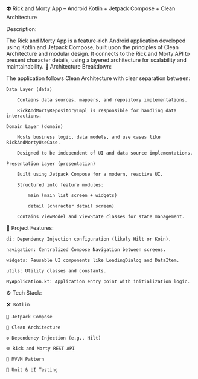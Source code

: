 👽 Rick and Morty App – Android Kotlin + Jetpack Compose + Clean Architecture

Description:

The Rick and Morty App is a feature-rich Android application developed using Kotlin and Jetpack Compose, built upon the principles of Clean Architecture and modular design. It connects to the Rick and Morty API to present character details, using a layered architecture for scalability and maintainability.
🧱 Architecture Breakdown:

The application follows Clean Architecture with clear separation between:

    Data Layer (data)

        Contains data sources, mappers, and repository implementations.

        RickAndMortyRepositoryImpl is responsible for handling data interactions.

    Domain Layer (domain)

        Hosts business logic, data models, and use cases like RickAndMortyUseCase.

        Designed to be independent of UI and data source implementations.

    Presentation Layer (presentation)

        Built using Jetpack Compose for a modern, reactive UI.

        Structured into feature modules:

            main (main list screen + widgets)

            detail (character detail screen)

        Contains ViewModel and ViewState classes for state management.

🧩 Project Features:

    di: Dependency Injection configuration (likely Hilt or Koin).

    navigation: Centralized Compose Navigation between screens.

    widgets: Reusable UI components like LoadingDialog and DataItem.

    utils: Utility classes and constants.

    MyApplication.kt: Application entry point with initialization logic.

⚙️ Tech Stack:

    🛠️ Kotlin

    🎨 Jetpack Compose

    🧱 Clean Architecture

    ⚙️ Dependency Injection (e.g., Hilt)

    🌐 Rick and Morty REST API

    🔄 MVVM Pattern

    🧪 Unit & UI Testing
